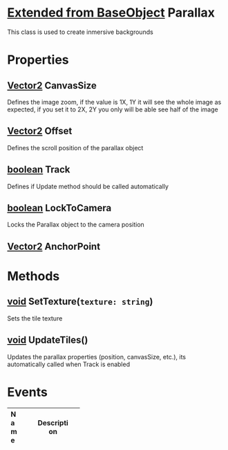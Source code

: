 # [Extended from BaseObject](BaseObject.md) Parallax 
This class is used to create inmersive backgrounds
	 
# Properties

## [Vector2](Vector2.md) CanvasSize
Defines the image zoom, if the value is 1X, 1Y it will see the whole image as expected, if you set it to 2X, 2Y you only will be able see half of the image
		
## [Vector2](Vector2.md) Offset
Defines the scroll position of the parallax object
		
## [boolean](boolean.md) Track
Defines if Update method should be called automatically
		
## [boolean](boolean.md) LockToCamera
Locks the Parallax object to the camera position

## [Vector2](Vector2.md) AnchorPoint



# Methods

## [void](https://create.roblox.com/docs/scripting/luau/nil) SetTexture(`texture: string`) 
 Sets the tile texture
	
## [void](https://create.roblox.com/docs/scripting/luau/nil) UpdateTiles() 
 Updates the parallax properties (position, canvasSize, etc.), its automatically called when Track is enabled
	

# Events
|<div style="width:20%; max-size: 20%">Name</div>|<div style="width:80%; max-size: 80%">Description</div>|
|---|---|



